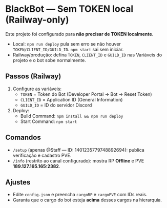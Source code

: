 # BlackBot — Sem TOKEN local (Railway-only)

Este projeto foi configurado para **não precisar de TOKEN localmente**.
- Local: `npm run deploy` pula sem erro se não houver `TOKEN/CLIENT_ID/GUILD_ID`. `npm start` sai sem iniciar.
- Railway/produção: defina `TOKEN`, `CLIENT_ID` e `GUILD_ID` nas Variáveis do projeto e o bot sobe normalmente.

## Passos (Railway)
1. Configure as variáveis:
   - `TOKEN` = Token do Bot (Developer Portal → Bot → Reset Token)
   - `CLIENT_ID` = Application ID (General Information)
   - `GUILD_ID` = ID do servidor Discord
2. Deploy:
   - Build Command: `npm install && npm run deploy`
   - Start Command: `npm start`

## Comandos
- `/setup` (apenas @Staff — ID: 1401235779748892694): publica verificação e cadastro PVE.
- `/info` (restrito ao canal configurado): mostra RP **Offline** e PVE **189.127.165.165:2382**.

## Ajustes
- Edite `config.json` e preencha `cargoRP` e `cargoPVE` com IDs reais.
- Garanta que o cargo do bot esteja **acima** desses cargos na hierarquia.
